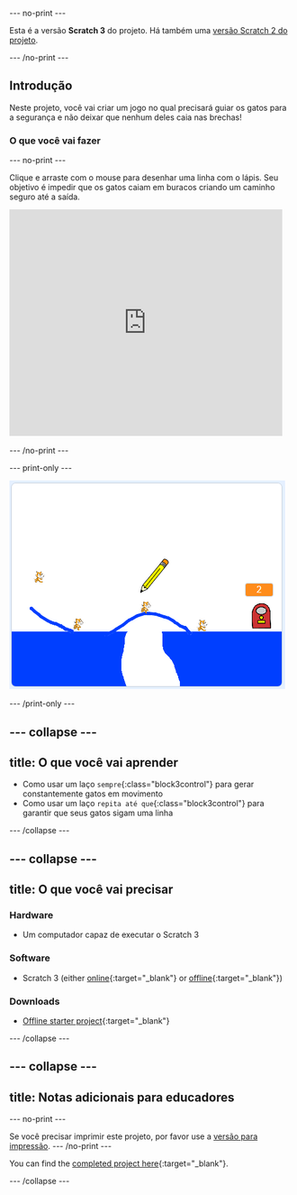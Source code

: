 \--- no-print \---

Esta é a versão **Scratch 3** do projeto. Há também uma [versão Scratch 2 do projeto](https://projects.raspberrypi.org/en/projects/cats-scratch2).

\--- /no-print \---

## Introdução

Neste projeto, você vai criar um jogo no qual precisará guiar os gatos para a segurança e não deixar que nenhum deles caia nas brechas!

### O que você vai fazer

\--- no-print \---

Clique e arraste com o mouse para desenhar uma linha com o lápis. Seu objetivo é impedir que os gatos caiam em buracos criando um caminho seguro até a saída.

<div class="scratch-preview">
  <iframe allowtransparency="true" width="485" height="402" src="https://scratch.mit.edu/projects/embed/253667883/?autostart=false" frameborder="0" scrolling="no"></iframe>
</div>

\--- /no-print \---

\--- print-only \---

![Gatos terminados](images/cats-finished.png)

\--- /print-only \---

## \--- collapse \---

## title: O que você vai aprender

+ Como usar um laço `sempre`{:class="block3control"} para gerar constantemente gatos em movimento
+ Como usar um laço `repita até que`{:class="block3control"} para garantir que seus gatos sigam uma linha

\--- /collapse \---

## \--- collapse \---

## title: O que você vai precisar

### Hardware

+ Um computador capaz de executar o Scratch 3

### Software

+ Scratch 3 (either [online](https://rpf.io/scratchon){:target="_blank"} or [offline](https://rpf.io/scratchoff){:target="_blank"})

### Downloads

+ [Offline starter project](https://rpf.io/p/en/cats-go){:target="_blank"}

\--- /collapse \---

## \--- collapse \---

## title: Notas adicionais para educadores

\--- no-print \---

Se você precisar imprimir este projeto, por favor use a [versão para impressão](https://projects.raspberrypi.org/en/projects/cats/print). \--- /no-print \---

You can find the [completed project here](https://rpf.io/p/en/cats-get){:target="_blank"}.

\--- /collapse \---